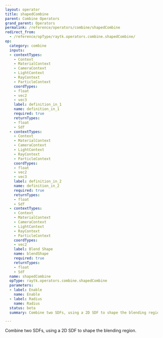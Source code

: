 ```yaml
---
layout: operator
title: shapedCombine
parent: Combine Operators
grand_parent: Operators
permalink: /reference/operators/combine/shapedCombine
redirect_from:
  - /reference/opType/raytk.operators.combine.shapedCombine/
op:
  category: combine
  inputs:
  - contextTypes:
    - Context
    - MaterialContext
    - CameraContext
    - LightContext
    - RayContext
    - ParticleContext
    coordTypes:
    - float
    - vec2
    - vec3
    label: definition_in_1
    name: definition_in_1
    required: true
    returnTypes:
    - float
    - Sdf
  - contextTypes:
    - Context
    - MaterialContext
    - CameraContext
    - LightContext
    - RayContext
    - ParticleContext
    coordTypes:
    - float
    - vec2
    - vec3
    label: definition_in_2
    name: definition_in_2
    required: true
    returnTypes:
    - float
    - Sdf
  - contextTypes:
    - Context
    - MaterialContext
    - CameraContext
    - LightContext
    - RayContext
    - ParticleContext
    coordTypes:
    - vec2
    label: Blend Shape
    name: blendShape
    required: true
    returnTypes:
    - float
    - Sdf
  name: shapedCombine
  opType: raytk.operators.combine.shapedCombine
  parameters:
  - label: Enable
    name: Enable
  - label: Radius
    name: Radius
  status: beta
  summary: Combine two SDFs, using a 2D SDF to shape the blending region.

---
```



Combine two SDFs, using a 2D SDF to shape the blending region.